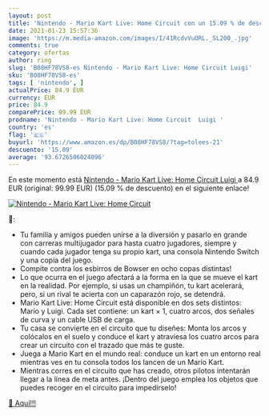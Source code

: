 ```yaml
---
layout: post
title: 'Nintendo - Mario Kart Live: Home Circuit con un 15.09 % de descuento'
date: 2021-01-23 15:57:36
image: 'https://m.media-amazon.com/images/I/41RcdvVuORL._SL200_.jpg'
comments: true
category: ofertas
author: ring
slug: 'B08HF78VS8-es Nintendo - Mario Kart Live: Home Circuit Luigi'
sku: 'B08HF78VS8-es'
tags: [ 'nintendo', ]
actualPrice: 84.9 EUR
currency: EUR
price: 84.9
comparePrice: 99.99 EUR
prodname: 'Nintendo - Mario Kart Live: Home Circuit  Luigi '
country: 'es'
flag: '🇪🇸'
buyurl: 'https://www.amazon.es/dp/B08HF78VS8/?tag=tolees-21'
descuento: '15.09'
average: '93.6726506024096'
---
```


En este momento está [Nintendo - Mario Kart Live: Home Circuit  Luigi ](https://www.amazon.es/dp/B08HF78VS8/?tag=tolees-21) a 84.9 EUR (original: 99.99 EUR) (15.09 %  de descuento) en el siguiente enlace!

[![Nintendo - Mario Kart Live: Home Circuit](https://m.media-amazon.com/images/I/41RcdvVuORL._SL200_.jpg)](https://www.amazon.es/dp/B08HF78VS8/?tag=tolees-21)

🔎:

- Tu familia y amigos pueden unirse a la diversión y pasarlo en grande con carreras multijugador para hasta cuatro jugadores, siempre y cuando cada jugador tenga su propio kart, una consola Nintendo Switch y una copia del juego.
- Compite contra los esbirros de Bowser en ocho copas distintas!
- Lo que ocurra en el juego afectará a la forma en la que se mueve el kart en la realidad. Por ejemplo, si usas un champiñón, tu kart acelerará, pero, si un rival te acierta con un caparazón rojo, se detendrá.
- Mario Kart Live: Home Circuit está disponible en dos sets distintos: Mario y Luigi. Cada set contiene: un kart × 1, cuatro arcos, dos señales de curva y un cable USB de carga.
- Tu casa se convierte en el circuito que tu diseñes: Monta los arcos y colócalos en el suelo y conduce el kart y atraviesa los cuatro arcos para crear un circuito con el trazado que más te guste.
- Juega a Mario Kart en el mundo real: conduce un kart en un entorno real mientras ves en tu consola todos los lancen de un Mario Kart.
- Mientras corres en el circuito que has creado, otros pilotos intentarán llegar a la línea de meta antes. ¡Dentro del juego emplea los objetos que puedes recoger en el circuito para impedírselo!

[🛒 Aquí!!!](https://www.amazon.es/dp/B08HF78VS8/?tag=tolees-21)
